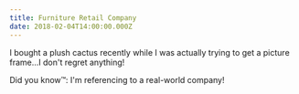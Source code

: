 ```yaml
---
title: Furniture Retail Company
date: 2018-02-04T14:00:00.000Z
---
```


I bought a plush cactus recently while I was actually trying to get a picture frame...I don't regret anything!

<section class="hidden" aria-description="Hidden text" tabindex="0">
Did you know™: I'm referencing to a real-world company!
</section>